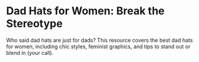 # Dad Hats for Women: Break the Stereotype

Who said dad hats are just for dads? This resource covers the best dad hats for women, including chic styles, feminist graphics, and tips to stand out or blend in (your call).